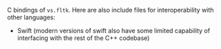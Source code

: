 C bindings of `vs.fltk`. Here are also include files for interoperability with other languages:
- Swift (modern versions of swift also have some limited capability of interfacing with the rest of the C++ codebase)